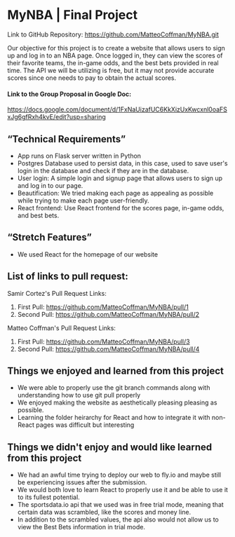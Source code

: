 # MyNBA | Final Project
Link to GitHub Repository: https://github.com/MatteoCoffman/MyNBA.git

Our objective for this project is to create a website that allows users to sign up and log in to an NBA page. 
Once logged in, they can view the scores of their favorite teams, the in-game odds, and the best bets provided in real time.
The API we will be utilizing is free, but it may not provide accurate scores since one needs to pay to obtain the actual scores.

#### Link to the Group Proposal in Google Doc:
https://docs.google.com/document/d/1FxNaUizafUC6KkXizUxKwcxnl0oaFSxJg6gfRxh4kvE/edit?usp=sharing


## “Technical Requirements”
* App runs on Flask server written in Python
* Postgres Database used to persist data, in this case, used to save user's login in the database and check if they are in the database.
* User login: A simple login and signup page that allows users to sign up and log in to our page.
* Beautification: We tried making each page as appealing as possible while trying to make each page user-friendly.
* React frontend: Use React frontend for the scores page, in-game odds, and best bets.

## “Stretch Features”
* We used React for the homepage of our website


## List of links to pull request:
Samir Cortez's Pull Request Links:

1. First Pull: https://github.com/MatteoCoffman/MyNBA/pull/1
2. Second Pull: https://github.com/MatteoCoffman/MyNBA/pull/2

Matteo Coffman's Pull Request Links:
1. First Pull: https://github.com/MatteoCoffman/MyNBA/pull/3
2. Second Pull: https://github.com/MatteoCoffman/MyNBA/pull/4

## Things we enjoyed and learned from this project
* We were able to properly use the git branch commands along with understanding how to use git pull properly
* We enjoyed making the website as aesthetically pleasing pleasing as possible.
* Learning the folder heirarchy for React and how to integrate it with non-React pages was difficult but interesting

## Things we didn't enjoy and would like learned from this project
* We had an awful time trying to deploy our web to fly.io and maybe still be experiencing issues after the submission.
* We would both love to learn React to properly use it and be able to use it to its fullest potential.
* The sportsdata.io api that we used was in free trial mode, meaning that certain data was scrambled, like the scores and money line.
* In addition to the scrambled values, the api also would not allow us to view the Best Bets information in trial mode.

